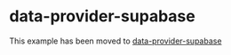 # data-provider-supabase

This example has been moved to [data-provider-supabase](../.././data-provider-supabase)
